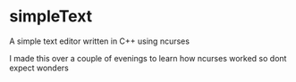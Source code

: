 # simpleText
A simple text editor written in C++ using ncurses

I made this over a couple of evenings to learn how ncurses worked so dont expect wonders

